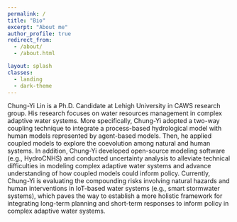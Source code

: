 ```yaml
---
permalink: /
title: "Bio"
excerpt: "About me"
author_profile: true
redirect_from: 
  - /about/
  - /about.html

layout: splash
classes:
  - landing
  - dark-theme
---
```


Chung-Yi Lin is a Ph.D. Candidate at Lehigh University in CAWS research group. His research focuses on water resources management in complex adaptive water systems. More specifically, Chung-Yi adopted a two-way coupling technique to integrate a process-based hydrological model with human models represented by agent-based models. Then, he applied coupled models to explore the coevolution among natural and human systems. In addition, Chung-Yi developed open-source modeling software (e.g., HydroCNHS) and conducted uncertainty analysis to alleviate technical difficulties in modeling complex adaptive water systems and advance understanding of how coupled models could inform policy. Currently, Chung-Yi is evaluating the  compounding risks involving natural hazards and human interventions in IoT-based water systems (e.g., smart stormwater systems), which paves the way to establish a more holistic framework for integrating long-term planning and short-term responses to inform policy in complex adaptive water systems.